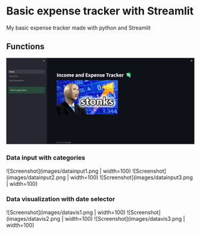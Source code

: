 # Basic expense tracker with Streamlit
My basic expense tracker made with python and Streamlit

## Functions 
<img src="images/homepage1.png" alt="Homepage" width="500"/>

### Data input with categories
![Screenshot](images/datainput1.png | width=100)
![Screenshot](images/datainput2.png | width=100)
![Screenshot](images/datainput3.png | width=100)

### Data visualization with date selector
![Screenshot](images/datavis1.png | width=100)
![Screenshot](images/datavis2.png | width=100)
![Screenshot](images/datavis3.png | width=100)
